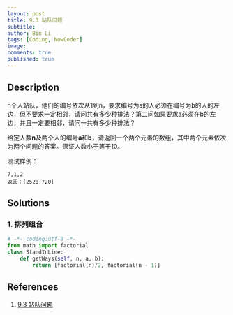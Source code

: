 ```yaml
---
layout: post
title: 9.3 站队问题
subtitle: 
author: Bin Li
tags: [Coding, NowCoder]
image: 
comments: true
published: true
---
```


## Description

n个人站队，他们的编号依次从1到n，要求编号为a的人必须在编号为b的人的左边，但不要求一定相邻，请问共有多少种排法？第二问如果要求a必须在b的左边，并且一定要相邻，请问一共有多少种排法？

给定人数**n**及两个人的编号**a**和**b**，请返回一个两个元素的数组，其中两个元素依次为两个问题的答案。保证人数小于等于10。

测试样例：

```
7,1,2
返回：[2520,720]
```


## Solutions
### 1. 排列组合

```python
# -*- coding:utf-8 -*-
from math import factorial
class StandInLine:
    def getWays(self, n, a, b):
        return [factorial(n)/2, factorial(n - 1)]
```

## References
1. [9.3 站队问题](https://www.nowcoder.com/study/vod/1/9/3)